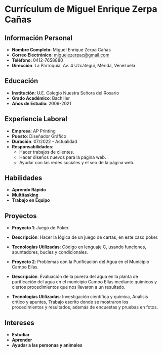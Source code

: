 # Currículum de Miguel Enrique Zerpa Cañas

## Información Personal
- **Nombre Completo**: Miguel Enrique Zerpa Cañas
- **Correo Electrónico**: miguelezerpac@gmail.com
- **Teléfono**: 0412-7658880
- **Dirección**: La Parroquia, Av. 4 Uzcátegui, Mérida, Venezuela

## Educación
- **Institución**: U.E. Colegio Nuestra Señora del Rosario
- **Grado Académico**: Bachiller
- **Años de Estudio**: 2009-2021

## Experiencia Laboral
- **Empresa**: AP Printing
- **Puesto**: Diseñador Gráfico
- **Duración**: 07/2022 - Actualidad
- **Responsabilidades**:
  - Hacer trabajos de clientes.
  - Hacer diseños nuevos para la página web.
  - Ayudar con las redes sociales y el seo de la página web.

## Habilidades
- **Aprendo Rápido**
- **Multitasking**
- **Trabajo en Equipo** 

## Proyectos
- **Proyecto 1**: Juego de Poker.
- **Descripción**: Hacer la lógica de un juego de cartas, en este caso poker.
- **Tecnologías Utilizadas**: Código en lenguaje C, usando funciones, apuntadores, bucles y condicionales.

- **Proyecto 2**: Problemas con la Purificación del Agua en el Municipio Campo Elías.
- **Descripción**: Evaluación de la pureza del agua en la planta de purificación del agua en el municipio Campo Elías mediante químicos y ciertos procedimientos que nos llevaron a un resultado.
 - **Tecnologías Utilizadas**: Investigación científica y química, Análisis crítico y apuntes, Trabajo escrito donde se mostraron los procedimientos y resultados, además de encuestas y pruebas en fotos.

## Intereses
- **Estudiar**
- **Aprender**
- **Ayudar a las personas y animales**
